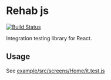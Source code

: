 Rehab js
========

[![Build Status](https://travis-ci.com/wix-incubator/rehabjs.svg?token=ECstxpHzEZeQwCfcirJ4&branch=master)](https://travis-ci.com/wix-incubator/rehabjs)

Integration testing library for React.


Usage
-----

See [example/src/screens/Home/it.test.js](/example/src/screens/Home/it.test.js)
